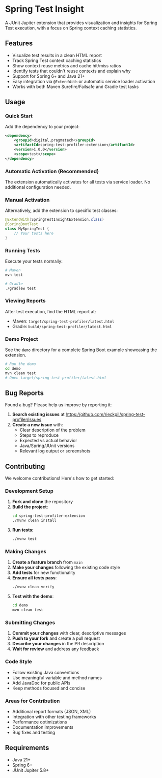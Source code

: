 # Spring Test Insight

A JUnit Jupiter extension that provides visualization and insights for Spring Test execution, with a focus on Spring context caching statistics.

## Features

- Visualize test results in a clean HTML report
- Track Spring Test context caching statistics
- Show context reuse metrics and cache hit/miss ratios
- Identify tests that couldn't reuse contexts and explain why
- Support for Spring 6+ and Java 21+
- Easy integration via `@ExtendWith` or automatic service loader activation
- Works with both Maven Surefire/Failsafe and Gradle test tasks

## Usage

### Quick Start

Add the dependency to your project:

```xml
<dependency>
    <groupId>digital.pragmatech</groupId>
    <artifactId>spring-test-profiler-extension</artifactId>
    <version>1.0.0</version>
    <scope>test</scope>
</dependency>
```

### Automatic Activation (Recommended)

The extension automatically activates for all tests via service loader. No additional configuration needed.

### Manual Activation

Alternatively, add the extension to specific test classes:

```java
@ExtendWith(SpringTestInsightExtension.class)
@SpringBootTest
class MySpringTest {
    // Your tests here
}
```

### Running Tests

Execute your tests normally:

```bash
# Maven
mvn test

# Gradle
./gradlew test
```

### Viewing Reports

After test execution, find the HTML report at:
- Maven: `target/spring-test-profiler/latest.html`
- Gradle: `build/spring-test-profiler/latest.html`

### Demo Project

See the `demo` directory for a complete Spring Boot example showcasing the extension.

```bash
# Run the demo
cd demo
mvn clean test
# Open target/spring-test-profiler/latest.html
```

## Bug Reports

Found a bug? Please help us improve by reporting it:

1. **Search existing issues** at https://github.com/rieckpil/spring-test-profiler/issues
2. **Create a new issue** with:
   - Clear description of the problem
   - Steps to reproduce
   - Expected vs actual behavior
   - Java/Spring/JUnit versions
   - Relevant log output or screenshots

## Contributing

We welcome contributions! Here's how to get started:

### Development Setup

1. **Fork and clone** the repository
2. **Build the project**:
   ```bash
   cd spring-test-profiler-extension
   ./mvnw clean install
   ```
3. **Run tests**:
   ```bash
   ./mvnw test
   ```

### Making Changes

1. **Create a feature branch** from `main`
2. **Make your changes** following the existing code style
3. **Add tests** for new functionality
4. **Ensure all tests pass**:
   ```bash
   ./mvnw clean verify
   ```
5. **Test with the demo**:
   ```bash
   cd demo
   mvn clean test
   ```

### Submitting Changes

1. **Commit your changes** with clear, descriptive messages
2. **Push to your fork** and create a pull request
3. **Describe your changes** in the PR description
4. **Wait for review** and address any feedback

### Code Style

- Follow existing Java conventions
- Use meaningful variable and method names
- Add JavaDoc for public APIs
- Keep methods focused and concise

### Areas for Contribution

- Additional report formats (JSON, XML)
- Integration with other testing frameworks
- Performance optimizations
- Documentation improvements
- Bug fixes and testing

## Requirements

- Java 21+
- Spring 6+
- JUnit Jupiter 5.8+

